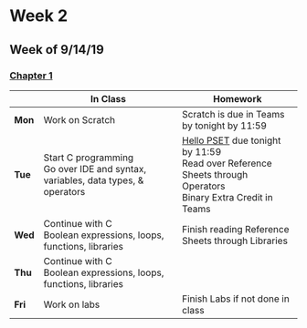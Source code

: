 <meta http-equiv="refresh" content="300"/>

# Week 2

## Week of 9/14/19 

### [Chapter 1](/ap/curriculum/1)

  |       |In Class               |Homework   |
  |-------|---------              |---------  |
  |**Mon**|Work on Scratch |Scratch is due in Teams by tonight by 11:59 |
  |**Tue**|Start C programming<br>Go over IDE and syntax, variables, data types, & operators |[Hello PSET](\ap\psets\hello) due tonight by 11:59<br>Read over Reference Sheets through Operators<br>Binary Extra Credit in Teams |
  |**Wed**|Continue with C<br>Boolean expressions, loops, functions, libraries |Finish reading Reference Sheets through Libraries |
  |**Thu**|Continue with C<br>Boolean expressions, loops, functions, libraries| |
  |**Fri**|Work on labs |Finish Labs if not done in class |

